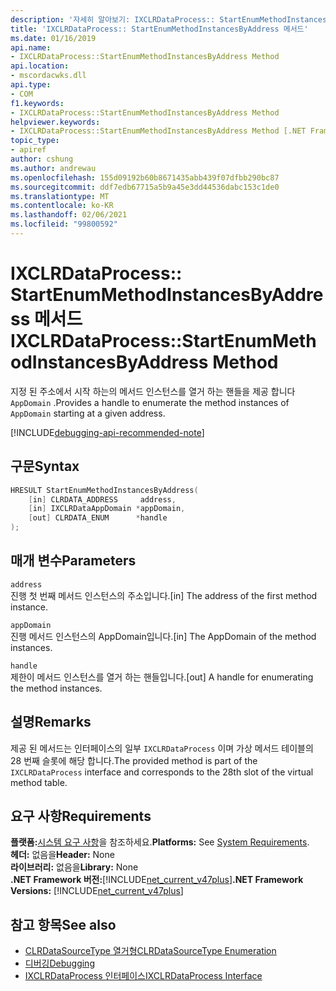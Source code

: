 ```yaml
---
description: '자세히 알아보기: IXCLRDataProcess:: StartEnumMethodInstancesByAddress 메서드'
title: 'IXCLRDataProcess:: StartEnumMethodInstancesByAddress 메서드'
ms.date: 01/16/2019
api.name:
- IXCLRDataProcess::StartEnumMethodInstancesByAddress Method
api.location:
- mscordacwks.dll
api.type:
- COM
f1.keywords:
- IXCLRDataProcess::StartEnumMethodInstancesByAddress Method
helpviewer.keywords:
- IXCLRDataProcess::StartEnumMethodInstancesByAddress Method [.NET Framework debugging]
topic_type:
- apiref
author: cshung
ms.author: andrewau
ms.openlocfilehash: 155d09192b60b8671435abb439f07dfbb290bc87
ms.sourcegitcommit: ddf7edb67715a5b9a45e3dd44536dabc153c1de0
ms.translationtype: MT
ms.contentlocale: ko-KR
ms.lasthandoff: 02/06/2021
ms.locfileid: "99800592"
---
```

# <a name="ixclrdataprocessstartenummethodinstancesbyaddress-method"></a><span data-ttu-id="85b27-103">IXCLRDataProcess:: StartEnumMethodInstancesByAddress 메서드</span><span class="sxs-lookup"><span data-stu-id="85b27-103">IXCLRDataProcess::StartEnumMethodInstancesByAddress Method</span></span>

<span data-ttu-id="85b27-104">지정 된 주소에서 시작 하는의 메서드 인스턴스를 열거 하는 핸들을 제공 합니다 `AppDomain` .</span><span class="sxs-lookup"><span data-stu-id="85b27-104">Provides a handle to enumerate the method instances of `AppDomain` starting at a given address.</span></span>

[!INCLUDE[debugging-api-recommended-note](../../../../includes/debugging-api-recommended-note.md)]

## <a name="syntax"></a><span data-ttu-id="85b27-105">구문</span><span class="sxs-lookup"><span data-stu-id="85b27-105">Syntax</span></span>

```cpp
HRESULT StartEnumMethodInstancesByAddress(
    [in] CLRDATA_ADDRESS     address,
    [in] IXCLRDataAppDomain *appDomain,
    [out] CLRDATA_ENUM      *handle
);
```

## <a name="parameters"></a><span data-ttu-id="85b27-106">매개 변수</span><span class="sxs-lookup"><span data-stu-id="85b27-106">Parameters</span></span>

`address`\
<span data-ttu-id="85b27-107">진행 첫 번째 메서드 인스턴스의 주소입니다.</span><span class="sxs-lookup"><span data-stu-id="85b27-107">[in] The address of the first method instance.</span></span>

`appDomain`\
<span data-ttu-id="85b27-108">진행 메서드 인스턴스의 AppDomain입니다.</span><span class="sxs-lookup"><span data-stu-id="85b27-108">[in] The AppDomain of the method instances.</span></span>

`handle`\
<span data-ttu-id="85b27-109">제한이 메서드 인스턴스를 열거 하는 핸들입니다.</span><span class="sxs-lookup"><span data-stu-id="85b27-109">[out] A handle for enumerating the method instances.</span></span>

## <a name="remarks"></a><span data-ttu-id="85b27-110">설명</span><span class="sxs-lookup"><span data-stu-id="85b27-110">Remarks</span></span>

<span data-ttu-id="85b27-111">제공 된 메서드는 인터페이스의 일부 `IXCLRDataProcess` 이며 가상 메서드 테이블의 28 번째 슬롯에 해당 합니다.</span><span class="sxs-lookup"><span data-stu-id="85b27-111">The provided method is part of the `IXCLRDataProcess` interface and corresponds to the 28th slot of the virtual method table.</span></span>

## <a name="requirements"></a><span data-ttu-id="85b27-112">요구 사항</span><span class="sxs-lookup"><span data-stu-id="85b27-112">Requirements</span></span>

<span data-ttu-id="85b27-113">**플랫폼:**[시스템 요구 사항](../../get-started/system-requirements.md)을 참조하세요.</span><span class="sxs-lookup"><span data-stu-id="85b27-113">**Platforms:** See [System Requirements](../../get-started/system-requirements.md).</span></span>  
<span data-ttu-id="85b27-114">**헤더:** 없음을</span><span class="sxs-lookup"><span data-stu-id="85b27-114">**Header:** None</span></span>  
<span data-ttu-id="85b27-115">**라이브러리:** 없음을</span><span class="sxs-lookup"><span data-stu-id="85b27-115">**Library:** None</span></span>  
<span data-ttu-id="85b27-116">**.NET Framework 버전:**[!INCLUDE[net_current_v47plus](../../../../includes/net-current-v47plus.md)]</span><span class="sxs-lookup"><span data-stu-id="85b27-116">**.NET Framework Versions:** [!INCLUDE[net_current_v47plus](../../../../includes/net-current-v47plus.md)]</span></span>  

## <a name="see-also"></a><span data-ttu-id="85b27-117">참고 항목</span><span class="sxs-lookup"><span data-stu-id="85b27-117">See also</span></span>

- [<span data-ttu-id="85b27-118">CLRDataSourceType 열거형</span><span class="sxs-lookup"><span data-stu-id="85b27-118">CLRDataSourceType Enumeration</span></span>](clrdatasourcetype-enumeration.md)
- [<span data-ttu-id="85b27-119">디버깅</span><span class="sxs-lookup"><span data-stu-id="85b27-119">Debugging</span></span>](index.md)
- [<span data-ttu-id="85b27-120">IXCLRDataProcess 인터페이스</span><span class="sxs-lookup"><span data-stu-id="85b27-120">IXCLRDataProcess Interface</span></span>](ixclrdataprocess-interface.md)
